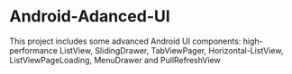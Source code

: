 # Android-Adanced-UI
This project includes some advanced Android UI components: high-performance ListView, SlidingDrawer, TabViewPager, Horizontal-ListView, ListViewPageLoading, MenuDrawer and PullRefreshView
